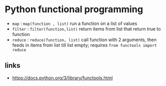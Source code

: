 # Python functional programming

- `map` : `map(function , list)`  run a function on a list of values
- `filter` : `filter(function,list)` return items from list that return true to function
- `reduce` : `reduce(function, list)` call function with 2 arguments, then feeds in items from list till list empty; requires `from functools import reduce
`

## links
- https://docs.python.org/3/library/functools.html

